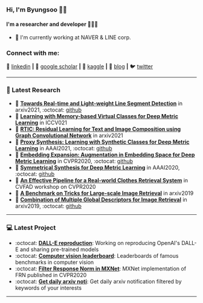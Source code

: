 ### Hi, I'm Byungsoo 👋🎃


#### I'm a researcher and developer 🐛🐛🐛
- 🏢 I'm currently working at NAVER & LINE corp.

### Connect with me:

👔 [linkedin][linkedin] **|** 
📰 [google scholar][google scholar] **|** 
🏃 [kaggle][kaggle] **|** 
🏡 [blog][blog] **|** 
🐦 [twitter][twitter]

---

### 📑 Latest Research
<!-- PAPER:START -->
- 📜 [**Towards Real-time and Light-weight Line Segment Detection**][MLSD arxiv] in arxiv2021, :octocat: [github][MLSD github]
- 📜 [**Learning with Memory-based Virtual Classes for Deep Metric Learning**][MemVir arxiv] in ICCV021
- 📜 [**RTIC: Residual Learning for Text and Image Composition using Graph Convolutional Network**][RTIC arxiv] in arxiv2021
- 📜 [**Proxy Synthesis: Learning with Synthetic Classes for Deep Metric Learning**][PS arxiv] in AAAI2021, :octocat: [github][PS github]
- 📜 [**Embedding Expansion: Augmentation in Embedding Space for Deep Metric Learning**][EE arxiv] in CVPR2020, :octocat: [github][EE github]
- 📜 [**Symmetrical Synthesis for Deep Metric Learning**][symm arxiv] in AAAI2020, :octocat: [github][symm github]
- 📜 [**An Effective Pipeline for a Real-world Clothes Retrieval System**][pipeline_arxiv] in CVFAD workshop on CVPR2020
- 📜 [**A Benchmark on Tricks for Large-scale Image Retrieval**][benchmark arxiv] in arxiv2019
- 📜 [**Combination of Multiple Global Descriptors for Image Retrieval**][cgd arxiv] in arxiv2019, :octocat: [github][cgd github]


<!-- PAPER:END -->

---

### 💻 Latest Project
<!-- Project:START -->
- :octocat: [**DALL-E reproduction**][dalle]: Working on reproducing OpenAI's DALL-E and sharing pre-trained models
- :octocat: [**Computer vision leaderboard**][leaderboard]: Leaderboards of famous benchmarks in computer vision
- :octocat: [**Filter Response Norm in MXNet**][FRN]: MXNet implementation of FRN published in CVPR2020
- :octocat: [**Get daily arxiv noti**][noti]: Get daily arxiv notification filtered by keywords of your interests


<!-- Project:END -->

---

[MLSD arxiv]: https://arxiv.org/abs/2106.00186
[MLSD github]: https://github.com/navervision/mlsd
[MemVir arxiv]: https://arxiv.org/abs/2103.16940
[RTIC arxiv]: https://arxiv.org/abs/2104.03015
[PS arxiv]: https://arxiv.org/abs/2103.15454
[PS github]: https://github.com/navervision/proxy-synthesis
[EE arxiv]: https://arxiv.org/abs/2003.02546
[EE github]: https://github.com/clovaai/embedding-expansion
[symm arxiv]: https://arxiv.org/abs/2003.02546
[symm github]: https://github.com/clovaai/embedding-expansion
[pipeline_arxiv]: https://arxiv.org/abs/2005.12739
[benchmark arxiv]: https://arxiv.org/abs/1907.11854
[cgd arxiv]: https://arxiv.org/abs/1903.10663v3
[cgd github]: https://github.com/naver/cgd

[dalle]: https://github.com/lucidrains/DALLE-pytorch/discussions/131
[leaderboard]: https://github.com/kobiso/Computer-Vision-Leaderboard
[FRN]: https://github.com/kobiso/FilterResponseNorm-MXNet
[noti]: https://github.com/kobiso/get-daily-arxiv-noti

[google scholar]: https://scholar.google.co.kr/citations?user=verZ0N4AAAAJ
[linkedin]: https://www.linkedin.com/in/byungsooko/
[kaggle]: https://www.kaggle.com/kobiso
[blog]: https://sites.google.com/view/byungsooko
[twitter]: https://twitter.com/ByungSooKo1
